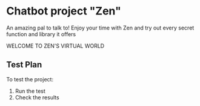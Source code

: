 # Chatbot project "Zen"

An amazing pal to talk to! Enjoy your time with Zen and try out every secret function and library it offers

WELCOME TO ZEN'S VIRTUAL WORLD 

## Test Plan

To test the project:

1.  Run the test
2.  Check the results
